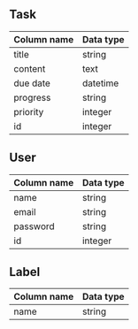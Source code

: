 ## Task
| Column name | Data type |
|:------------|:-----------|
| title       | string     |
| content     | text       |
| due date    | datetime   |
| progress    | string     |
| priority    | integer    |
| id          | integer    |


## User
| Column name | Data type |
|:----------------|:-----------|
| name            | string     |
| email           | string     |
| password        | string     |
| id              | integer     |


## Label
| Column name | Data type |
|:------------|:-----------|
| name        | string     |
